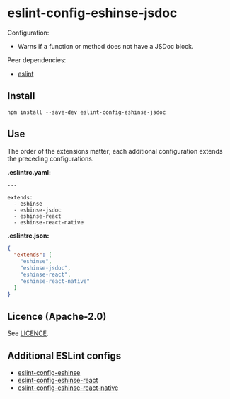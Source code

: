 # eslint-config-eshinse-jsdoc

Configuration:

* Warns if a function or method does not have a JSDoc block.

Peer dependencies:

* [eslint](https://github.com/eslint/eslint)

## Install

`npm install --save-dev eslint-config-eshinse-jsdoc`

## Use

The order of the extensions matter; each additional configuration extends the preceding configurations.

**.eslintrc.yaml:**

```
---

extends:
  - eshinse
  - eshinse-jsdoc
  - eshinse-react
  - eshinse-react-native
```

**.eslintrc.json:**

```json
{
  "extends": [
    "eshinse",
    "eshinse-jsdoc",
    "eshinse-react",
    "eshinse-react-native"
  ]
}
```

## Licence (Apache-2.0)

See [LICENCE](LICENCE).

## Additional ESLint configs

* [eslint-config-eshinse](https://github.com/eshinse/eslint-config-eshinse)
* [eslint-config-eshinse-react](https://github.com/eshinse/eslint-config-eshinse-react)
* [eslint-config-eshinse-react-native](https://github.com/eshinse/eslint-config-eshinse-react-native)
